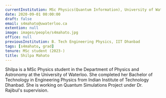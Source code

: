 ```yaml
---
currentInstitution: MSc Physics(Quantum Information), University of Waterloo
date: 2020-09-01 00:00:00
draft: false
email: s4mahato@uwaterloo.ca
extention: null
image: images/people/s4mahato.jpg
office: null
previousInstitution: B. Tech Engineering Physics, IIT Dhanbad
tags: [s4mahato, grad]
tenure: MSc student (2023-)
title: Shilpa Mahato
---
```

Shilpa is a MSc Physics student in the Department of Physics and Astronomy at the University of Waterloo. She completed her Bachelor of Technology in Engineering Physics from Indian Institute of Technology Dhanbad. She is working on Quantum Simulations Project under Dr. Rajibul's supervision.